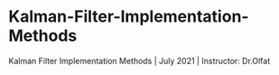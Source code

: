 # Kalman-Filter-Implementation-Methods
Kalman Filter Implementation Methods | July 2021 | Instructor: Dr.Olfat
